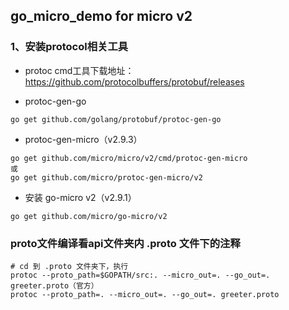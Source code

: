 ## go_micro_demo for micro v2

### 1、安装protocol相关工具

- protoc cmd工具下载地址：https://github.com/protocolbuffers/protobuf/releases

- protoc-gen-go

```
go get github.com/golang/protobuf/protoc-gen-go
```

- protoc-gen-micro（v2.9.3）

```
go get github.com/micro/micro/v2/cmd/protoc-gen-micro
或
go get github.com/micro/protoc-gen-micro/v2
```

- 安装 go-micro v2（v2.9.1）

```
go get github.com/micro/go-micro/v2
```

### proto文件编译看api文件夹内 .proto 文件下的注释

```
# cd 到 .proto 文件夹下，执行
protoc --proto_path=$GOPATH/src:. --micro_out=. --go_out=. greeter.proto（官方）
protoc --proto_path=. --micro_out=. --go_out=. greeter.proto
```